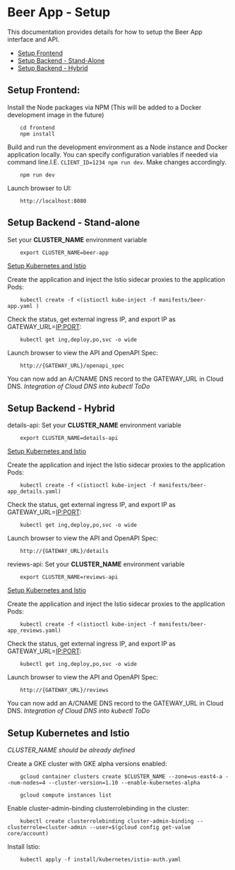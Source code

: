 # Beer App - Setup
This documentation provides details for how to setup the Beer App interface and API.

* [Setup Frontend](#setup_frontend)
* [Setup Backend - Stand-Alone](#setup_backend_stand-alone)
* [Setup Backend - Hybrid](#setup_backend_hybrid)


## <a name="setup_frontend"></a>Setup Frontend:
Install the Node packages via NPM (This will be added to a Docker development image in the future)

        cd frontend
        npm install

Build and run the development environment as a Node instance and Docker application locally. You can specify configuration variables if needed via command line.I.E. `CLIENT_ID=1234 npm run dev`. Make changes accordingly.

        npm run dev

Launch browser to UI:

        http://localhost:8080


## <a name="setup_backend_stand-alone">Setup Backend - Stand-alone</a>
Set your **CLUSTER_NAME** environment variable

        export CLUSTER_NAME=beer-app

[Setup Kubernetes and Istio](#setup_kubernetes_and_istio)

Create the application and inject the Istio sidecar proxies to the application Pods:

        kubectl create -f <(istioctl kube-inject -f manifests/beer-app.yaml )

Check the status, get external ingress IP, and export IP as GATEWAY_URL=<IP:PORT>:

        kubectl get ing,deploy,po,svc -o wide

Launch browser to view the API and OpenAPI Spec:

        http://{GATEWAY_URL}/openapi_spec

You can now add an A/CNAME DNS record to the GATEWAY_URL in Cloud DNS. _Integration of Cloud DNS into kubectl ToDo_


## <a name="setup_backend_hybrid">Setup Backend - Hybrid</a>
details-api:
Set your **CLUSTER_NAME** environment variable

        export CLUSTER_NAME=details-api

[Setup Kubernetes and Istio](#setup_kubernetes_and_istio)

Create the application and inject the Istio sidecar proxies to the application Pods:

        kubectl create -f <(istioctl kube-inject -f manifests/beer-app_details.yaml)

Check the status, get external ingress IP, and export IP as GATEWAY_URL=<IP:PORT>:

        kubectl get ing,deploy,po,svc -o wide

Launch browser to view the API and OpenAPI Spec:

        http://{GATEWAY_URL}/details

reviews-api:
Set your **CLUSTER_NAME** environment variable

        export CLUSTER_NAME=reviews-api

[Setup Kubernetes and Istio](#setup_kubernetes_and_istio)

Create the application and inject the Istio sidecar proxies to the application Pods:

        kubectl create -f <(istioctl kube-inject -f manifests/beer-app_reviews.yaml)

Check the status, get external ingress IP, and export IP as GATEWAY_URL=<IP:PORT>:

        kubectl get ing,deploy,po,svc -o wide

Launch browser to view the API and OpenAPI Spec:

        http://{GATEWAY_URL}/reviews

You can now add an A/CNAME DNS record to the GATEWAY_URL in Cloud DNS. _Integration of Cloud DNS into kubectl ToDo_


## <a name="setup_kubernetes_and_istio">Setup Kubernetes and Istio</a>
_CLUSTER_NAME should be already defined_

Create a GKE cluster with GKE alpha versions enabled:

        gcloud container clusters create $CLUSTER_NAME --zone=us-east4-a --num-nodes=4 --cluster-version=1.10 --enable-kubernetes-alpha

        gcloud compute instances list

Enable cluster-admin-binding clusterrolebinding in the cluster:

        kubectl create clusterrolebinding cluster-admin-binding --clusterrole=cluster-admin --user=$(gcloud config get-value core/account)

Install Istio:

        kubectl apply -f install/kubernetes/istio-auth.yaml

